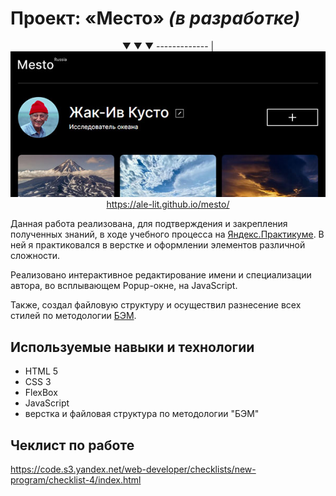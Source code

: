 # Проект: «Место» *(в разработке)*

<div align="center">
  
▼ ▼ ▼
------------- |
<a href="https://ale-lit.github.io/how-to-learn/"><img src="https://github.com/ale-lit/ale-lit/blob/main/screens/mesto.jpg" alt="Место"></a>
https://ale-lit.github.io/mesto/
  
</div>

Данная работа реализована, для подтверждения и закрепления полученных знаний, в ходе учебного процесса на [Яндекс.Практикуме](https://practicum.yandex.ru/ "Сервис онлайн-образования от Яндекса"). В ней я практиковался в верстке и оформлении элементов различной сложности. 

Реализовано интерактивное редактирование имени и специализации автора, во всплывающем Popup-окне, на JavaScript.

Также, создал файловую структуру и осуществил разнесение всех стилей по методологии [БЭМ](https://ru.bem.info/ "Методология созданная в Яндексе для удобной разработки сайтов").

## Используемые навыки и технологии
* HTML 5
* CSS 3
* FlexBox
* JavaScript
* верстка и файловая структура по методологии "БЭМ"

## Чеклист по работе
https://code.s3.yandex.net/web-developer/checklists/new-program/checklist-4/index.html
